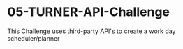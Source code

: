 # 05-TURNER-API-Challenge
This Challenge uses third-party API's to create a work day scheduler/planner

